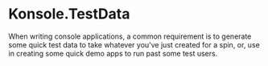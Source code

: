 # Konsole.TestData

When writing console applications, a common requirement is to generate some quick test data to take whatever you've just created for a spin, or, use in creating some quick demo apps to run past some test users.


